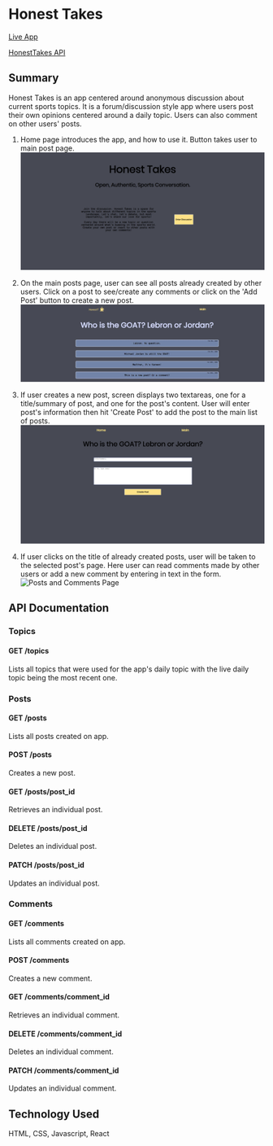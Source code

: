 # Honest Takes

[Live App](https://honest-takes-app.skang28.now.sh/)

[HonestTakes API](https://github.com/ksalcce/HonestTakes-API)

## Summary
Honest Takes is an app centered around anonymous discussion about current sports topics. It is a forum/discussion style app where users post their own opinions centered around a daily topic. Users can also comment on other users' posts.

1. Home page introduces the app, and how to use it. Button takes user to main post page. 
![Home Page](screenshots/HomePage.png)

2. On the main posts page, user can see all posts already created by other users. Click on a post to see/create any comments or click on the 'Add Post' button to create a new post. 
![Posts Page](screenshots/Posts.png)

3. If user creates a new post, screen displays two textareas, one for a title/summary of post, and one for the post's content. User will enter post's information then hit 'Create Post' to add the post to the main list of posts. 
![Add Post Page](screenshots/AddPostPage.png)

4. If user clicks on the title of already created posts, user will be taken to the selected post's page. Here user can read comments made by other users or add a new comment by entering in text in the form. 
![Posts and Comments Page](screenshots/PostsandCommentsPage)



## API Documentation

### Topics
#### GET /topics
Lists all topics that were used for the app's daily topic with the live daily topic being the most recent one.

### Posts
#### GET /posts
Lists all posts created on app.

#### POST /posts
Creates a new post.

#### GET /posts/post_id
Retrieves an individual post.

#### DELETE /posts/post_id
Deletes an individual post.

#### PATCH /posts/post_id
Updates an individual post.

### Comments
#### GET /comments
Lists all comments created on app.

#### POST /comments
Creates a new comment.

#### GET /comments/comment_id
Retrieves an individual comment.

#### DELETE /comments/comment_id
Deletes an individual comment.

#### PATCH /comments/comment_id
Updates an individual comment.

## Technology Used
HTML, CSS, Javascript, React
